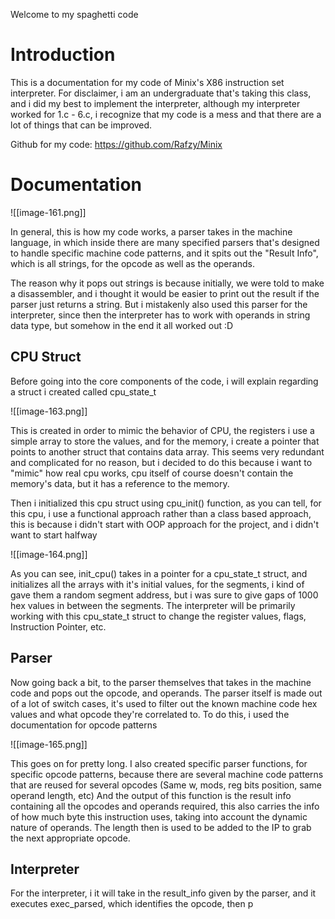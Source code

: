 Welcome to my spaghetti code

# Introduction

This is a documentation for my code of Minix's X86 instruction set interpreter. For disclaimer, i am an undergraduate that's taking this class, and i did my best to implement the interpreter, although my interpreter worked for 1.c - 6.c, i recognize that my code is a mess and that there are a lot of things that can be improved.

Github for my code:
https://github.com/Rafzy/Minix

# Documentation

![[image-161.png]]

In general, this is how my code works, a parser takes in the machine language, in which inside there are many specified parsers that's designed to handle specific machine code patterns, and it spits out the "Result Info", which is all strings, for the opcode as well as the operands.

The reason why it pops out strings is because initially, we were told to make a disassembler, and i thought it would be easier to print out the result if the parser just returns a string. But i mistakenly also used this parser for the interpreter, since then the interpreter has to work with operands in string data type, but somehow in the end it all worked out :D

## CPU Struct

Before going into the core components of the code, i will explain regarding a struct i created called cpu_state_t

![[image-163.png]]

This is created in order to mimic the behavior of CPU, the registers i use a simple array to store the values, and for the memory, i create a pointer that points to another struct that contains data array. 
This seems very redundant and complicated for no reason, but i decided to do this because i want to "mimic" how real cpu works, cpu itself of course doesn't contain the memory's data, but it has a reference to the memory.

Then i initialized this cpu struct using cpu_init() function, as you can tell, for this cpu, i use a functional approach rather than a class based approach, this is because i didn't start with OOP approach for the project, and i didn't want to start halfway

![[image-164.png]]

As you can see, init_cpu() takes in a pointer for a cpu_state_t struct, and initializes all the arrays with it's initial values, for the segments, i kind of gave them a random segment address, but i was sure to give gaps of 1000 hex values in between the segments.
The interpreter will be primarily working with this cpu_state_t struct to change the register values, flags, Instruction Pointer, etc.


## Parser

Now going back a bit, to the parser themselves that takes in the machine code and pops out the opcode, and operands.
The parser itself is made out of a lot of switch cases, it's used to filter out the known machine code hex values and what opcode they're correlated to.
To do this, i used the documentation for opcode patterns


![[image-165.png]]


This goes on for pretty long.
I also created specific parser functions, for specific opcode patterns, because there are several machine code patterns that are reused for several opcodes (Same w, mods, reg bits position, same operand length, etc)
And the output of this function is the result info containing all the opcodes and operands required, this also carries the info of how much byte this instruction uses, taking into account the dynamic nature of operands. The length then is used to be added to the IP to grab the next appropriate opcode.


## Interpreter

For the interpreter, i it will take in the result_info given by the parser, and it executes exec_parsed, which identifies the opcode, then p